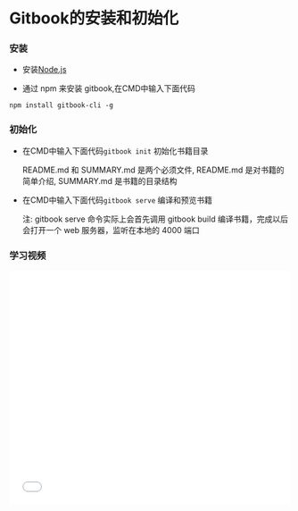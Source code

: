 # Gitbook的安装和初始化
### 安装

- 安装[Node.js](https://nodejs.org/dist/v10.21.0/node-v10.21.0-x64.msi)

- 通过 npm 来安装 gitbook,在CMD中输入下面代码

 ``` npm install gitbook-cli -g ```

### 初始化

- 在CMD中输入下面代码```gitbook init``` 初始化书籍目录

  README.md 和 SUMMARY.md 是两个必须文件, README.md 是对书籍的简单介绍, SUMMARY.md 是书籍的目录结构

- 在CMD中输入下面代码```gitbook serve``` 编译和预览书籍

  注: gitbook serve 命令实际上会首先调用 gitbook build 编译书籍，完成以后会打开一个 web 服务器，监听在本地的 4000 端口

### 学习视频

<iframe width=100% height="418" src="//player.bilibili.com/player.html?aid=755693579&bvid=BV1R64y1f7zM&cid=267216417&page=1" scrolling="no" border="0" frameborder="no" framespacing="0" allowfullscreen="true"> </iframe>